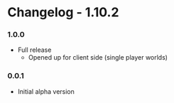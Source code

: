 # Changelog - 1.10.2

### 1.0.0
- Full release
	- Opened up for client side (single player worlds)

### 0.0.1
- Initial alpha version